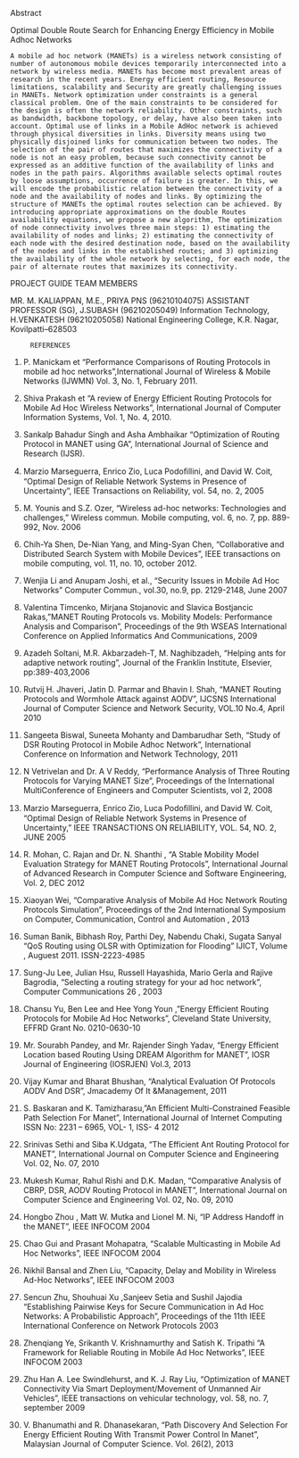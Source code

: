 Abstract

Optimal Double Route Search for Enhancing Energy Efficiency in Mobile Adhoc Networks

	A mobile ad hoc network (MANETs) is a wireless network consisting of number of autonomous mobile devices temporarily interconnected into a network by wireless media. MANETs has become most prevalent areas of research in the recent years. Energy efficient routing, Resource limitations, scalability and Security are greatly challenging issues in MANETs. Network optimization under constraints is a general classical problem. One of the main constraints to be considered for the design is often the network reliability. Other constraints, such as bandwidth, backbone topology, or delay, have also been taken into account. Optimal use of links in a Mobile AdHoc network is achieved through physical diversities in links. Diversity means using two physically disjoined links for communication between two nodes. The selection of the pair of routes that maximizes the connectivity of a node is not an easy problem, because such connectivity cannot be expressed as an additive function of the availability of links and nodes in the path pairs. Algorithms available selects optimal routes by loose assumptions, occurrence of failure is greater. In this, we will encode the probabilistic relation between the connectivity of a node and the availability of nodes and links. By optimizing the structure of MANETs the optimal routes selection can be achieved. By introducing appropriate approximations on the double Routes availability equations, we propose a new algorithm, The optimization of node connectivity involves three main steps: 1) estimating the availability of nodes and links; 2) estimating the connectivity of each node with the desired destination node, based on the availability of the nodes and links in the established routes; and 3) optimizing the availability of the whole network by selecting, for each node, the pair of alternate routes that maximizes its connectivity.






PROJECT GUIDE					          TEAM MEMBERS

MR. M. KALIAPPAN, M.E., 			          PRIYA PNS        (96210104075)
ASSISTANT PROFESSOR (SG),			          J.SUBASH          (96210205049)
Information Technology,				          H.VENKATESH (96210205058)
National Engineering College,
K.R. Nagar, Kovilpatti–628503






         REFERENCES

1.	P. Manickam et “Performance Comparisons of Routing Protocols in mobile ad hoc networks”,International Journal of Wireless &     Mobile Networks (IJWMN) Vol. 3, No. 1, February 2011.

2.	Shiva Prakash et “A review of Energy Efficient Routing Protocols for Mobile Ad Hoc Wireless Networks”, International Journal of Computer Information Systems, Vol. 1, No. 4, 2010.

3.	Sankalp Bahadur Singh and Asha Ambhaikar “Optimization of Routing Protocol in MANET using GA”, International Journal of Science and Research (IJSR).

4.	Marzio Marseguerra, Enrico Zio, Luca Podoﬁllini, and David W. Coit, “Optimal Design of Reliable Network Systems in Presence of Uncertainty”, IEEE Transactions on Reliability, vol. 54, no. 2,  2005
5.	M. Younis and S.Z. Ozer, “Wireless ad-hoc networks: Technologies and challenges,” Wireless commun. Mobile computing, vol. 6, no. 7, pp. 889-992, Nov. 2006  
6.	Chih-Ya Shen, De-Nian Yang, and Ming-Syan Chen, “Collaborative and Distributed Search System with Mobile Devices”, IEEE transactions on mobile computing, vol. 11, no. 10, october 2012.                              
7.	 Wenjia Li and Anupam Joshi, et al., “Security Issues in Mobile Ad Hoc Networks” Computer Commun., vol.30, no.9, pp. 2129-2148, June 2007
8.	Valentina Timcenko, Mirjana Stojanovic and Slavica Bostjancic Rakas,”MANET Routing Protocols vs. Mobility Models:  Performance Analysis and Comparison”, Proceedings of the 9th WSEAS International Conference on Applied Informatics And Communications, 2009
9.	Azadeh Soltani, M.R. Akbarzadeh-T, M. Naghibzadeh, “Helping ants for adaptive network routing”, Journal of the Franklin Institute, Elsevier, pp:389-403,2006
10.	Rutvij H. Jhaveri, Jatin D. Parmar and Bhavin I. Shah, “MANET Routing Protocols and Wormhole Attack against AODV”, IJCSNS International Journal of Computer Science and Network Security, VOL.10 No.4, April 2010
11.	Sangeeta Biswal,  Suneeta Mohanty and Dambarudhar Seth, “Study of DSR Routing Protocol in Mobile Adhoc Network”, International Conference on Information and Network Technology, 2011
12.	 N Vetrivelan and Dr. A V Reddy, “Performance Analysis of Three Routing Protocols for Varying MANET Size”, Proceedings of the International MultiConference of Engineers and Computer Scientists, vol 2, 2008

13.	Marzio Marseguerra, Enrico Zio, Luca Podoﬁllini, and David W. Coit, “Optimal Design of Reliable Network Systems in Presence of Uncertainty,” IEEE TRANSACTIONS ON RELIABILITY, VOL. 54, NO. 2, JUNE 2005 

14.	R. Mohan, C. Rajan and Dr. N. Shanthi , “A Stable Mobility Model Evaluation Strategy for MANET Routing Protocols”, International Journal of Advanced Research in   Computer Science and Software Engineering, Vol. 2, DEC 2012

15.	Xiaoyan Wei, “Comparative Analysis of Mobile Ad Hoc Network Routing Protocols Simulation”, Proceedings of the 2nd International Symposium on Computer, Communication, Control and Automation , 2013

16.	Suman  Banik,  Bibhash  Roy,  Parthi  Dey,  Nabendu  Chaki, Sugata  Sanyal    “QoS  Routing  using  OLSR  with Optimization  for Flooding” IJICT, Volume , Auguest 2011. ISSN-2223-4985

17.	Sung-Ju Lee, Julian Hsu, Russell Hayashida, Mario Gerla and Rajive Bagrodia, “Selecting a routing strategy for your ad hoc network”, Computer Communications 26 , 2003 

18.	Chansu Yu, Ben Lee and Hee Yong Youn ,”Energy Efficient Routing Protocols for Mobile Ad Hoc Networks”, Cleveland State University, EFFRD Grant No. 0210-0630-10 

19.	Mr. Sourabh Pandey, and Mr. Rajender Singh Yadav, “Energy Efficient Location based Routing Using DREAM Algorithm for MANET”, IOSR Journal of Engineering (IOSRJEN)  Vol.3, 2013   

20.	Vijay Kumar and Bharat Bhushan, “Analytical Evaluation Of Protocols AODV And DSR”, Jmacademy Of It &Management, 2011

21.	S. Baskaran and  K. Tamizharasu,”An Efficient Multi-Constrained Feasible Path Selection For Manet”, International Journal of Internet Computing ISSN No: 2231 – 6965, VOL- 1, ISS- 4 2012

22.	Srinivas Sethi and Siba K.Udgata, “The Efficient Ant Routing Protocol for MANET”, International Journal on Computer Science and Engineering Vol. 02, No. 07, 2010

23.	Mukesh Kumar, Rahul Rishi and D.K. Madan, “Comparative Analysis of CBRP, DSR, AODV Routing Protocol in MANET”, International Journal on Computer Science and Engineering Vol. 02, No. 09, 2010

24.	Hongbo Zhou , Matt W. Mutka and Lionel M. Ni, “IP Address Handoff in the MANET”, IEEE INFOCOM 2004

25.	Chao Gui and Prasant Mohapatra, “Scalable Multicasting in Mobile Ad Hoc    Networks”,     IEEE INFOCOM 2004
26.	Nikhil Bansal  and Zhen Liu, “Capacity, Delay and Mobility in Wireless Ad-Hoc Networks”, IEEE INFOCOM 2003

27.	Sencun Zhu, Shouhuai Xu ,Sanjeev Setia and Sushil Jajodia “Establishing Pairwise      Keys for Secure Communication in Ad Hoc Networks: A Probabilistic Approach”, Proceedings of the 11th IEEE International Conference on Network Protocols 2003

28.	Zhenqiang Ye, Srikanth V. Krishnamurthy and Satish K. Tripathi “A Framework for Reliable Routing in Mobile Ad Hoc Networks”, IEEE INFOCOM 2003

29.	Zhu Han A. Lee Swindlehurst, and K. J. Ray Liu, “Optimization of MANET  Connectivity Via Smart Deployment/Movement of Unmanned Air Vehicles”, IEEE transactions on vehicular technology, vol. 58, no. 7, september 2009

30.	V. Bhanumathi and  R. Dhanasekaran, “Path Discovery And Selection For Energy Efficient Routing With Transmit Power Control In Manet”, Malaysian Journal of Computer Science.  Vol. 26(2), 2013




